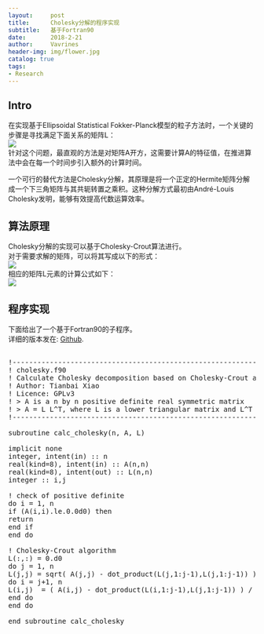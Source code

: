 ```yaml
---
layout:     post
title:      Cholesky分解的程序实现
subtitle:   基于Fortran90 
date:       2018-2-21
author:     Vavrines
header-img: img/flower.jpg
catalog: true
tags:
- Research
---
```


## Intro

在实现基于Ellipsoidal Statistical Fokker-Planck模型的粒子方法时，一个关键的步骤是寻找满足下面关系的矩阵L：  
![](https://wikimedia.org/api/rest_v1/media/math/render/svg/a498ef3255cff22b477793f47cd18b5e80b7418a)  
针对这个问题，最直观的方法是对矩阵A开方，这需要计算A的特征值，在推进算法中会在每一个时间步引入额外的计算时间。  

一个可行的替代方法是Cholesky分解，其原理是将一个正定的Hermite矩阵分解成一个下三角矩阵与其共轭转置之乘积。这种分解方式最初由André-Louis Cholesky发明，能够有效提高代数运算效率。
    
## 算法原理

Cholesky分解的实现可以基于Cholesky-Crout算法进行。  
对于需要求解的矩阵，可以将其写成以下的形式：  
![](https://wikimedia.org/api/rest_v1/media/math/render/svg/15da0fc67622d164be459628c34b9fb6bae59bd3)  
相应的矩阵L元素的计算公式如下：  
![](https://wikimedia.org/api/rest_v1/media/math/render/svg/3c66080a03434674c342609693f813f946e98eb9)  

## 程序实现

下面给出了一个基于Fortran90的子程序。  
详细的版本发在: [Github](https://github.com/vavrines/cholesky "Title").

<pre>

!-----------------------------------------------------------------------------
! cholesky.f90
! Calculate Cholesky decomposition based on Cholesky-Crout algorithm
! Author: Tianbai Xiao
! Licence: GPLv3
! > A is a n by n positive definite real symmetric matrix
! > A = L L^T, where L is a lower triangular matrix and L^T is transpose of L.
!-----------------------------------------------------------------------------

subroutine calc_cholesky(n, A, L)

implicit none
integer, intent(in) :: n
real(kind=8), intent(in) :: A(n,n)
real(kind=8), intent(out) :: L(n,n)
integer :: i,j

! check of positive definite
do i = 1, n
if (A(i,i).le.0.0d0) then
return
end if
end do

! Cholesky-Crout algorithm
L(:,:) = 0.d0
do j = 1, n
L(j,j) = sqrt( A(j,j) - dot_product(L(j,1:j-1),L(j,1:j-1)) )
do i = j+1, n
L(i,j)  = ( A(i,j) - dot_product(L(i,1:j-1),L(j,1:j-1)) ) / L(j,j)
end do
end do

end subroutine calc_cholesky

</pre>    
